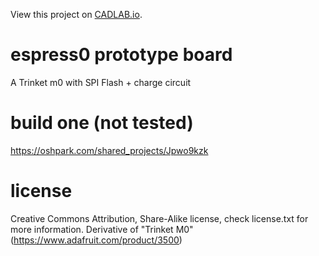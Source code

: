 View this project on [CADLAB.io](https://cadlab.io/node/859). 

# espress0 prototype board
A Trinket m0 with SPI Flash + charge circuit

# build one (not tested)
https://oshpark.com/shared_projects/Jpwo9kzk

# license
Creative Commons Attribution, Share-Alike license, check license.txt for more information. Derivative of "Trinket M0" (https://www.adafruit.com/product/3500)

